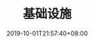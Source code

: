 ---
weight: 10
title: "基础设施"
description: ""
date: 2019-10-01T21:57:40+08:00
lastmod: 2020-01-01T16:45:40+08:00
draft: false
ico: '<svg class="icon" aria-hidden="true"><use xlink:href="#icon-wenzhang"></use></svg>'
navigation: ["人工智能","数字孪生","人机交互","脑机接口","AR/VR/MR/XR","体感识别","全息影像","云计算"]
hidePage: true
---